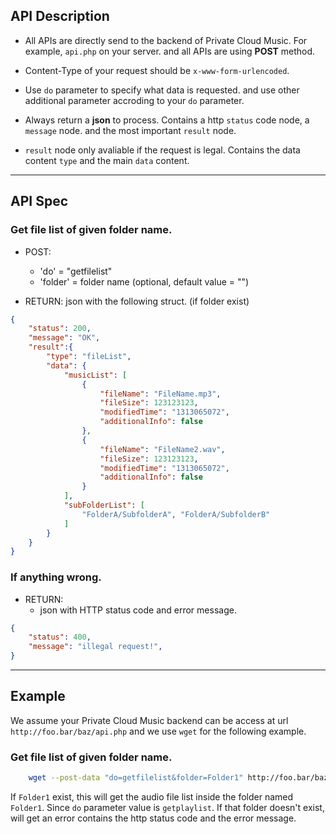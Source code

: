 ## API Description

- All APIs are directly send to the backend of Private Cloud Music. For example, `api.php` on your server. and all APIs are using **POST** method. 

- Content-Type of your request should be `x-www-form-urlencoded`. 

- Use `do` parameter to specify what data is requested. and use other additional parameter accroding to your `do` parameter.

- Always return a **json** to process. Contains a http `status` code node, a `message` node. and the most important `result` node.

- `result` node only avaliable if the request is legal. Contains the data content `type` and the main `data` content.

------------------------------------------------------------------

## API Spec

### Get file list of given folder name.

* POST:
	+ 'do' = "getfilelist"
	+ 'folder' = folder name (optional, default value = "")

* RETURN:
	json with the following struct. (if folder exist)
	
``` json
{
	"status": 200,
	"message": "OK",
	"result":{
		"type": "fileList",
		"data": {
			"musicList": [
				{
					"fileName": "FileName.mp3",
					"fileSize": 123123123,
					"modifiedTime": "1313065072",
					"additionalInfo": false
				},
				{
					"fileName": "FileName2.wav",
					"fileSize": 123123123,
					"modifiedTime": "1313065072",
					"additionalInfo": false
				}
			],
			"subFolderList": [
				"FolderA/SubfolderA", "FolderA/SubfolderB"
			]
		}
	}
}
```

### If anything wrong.

* RETURN:
	+ json with HTTP status code and error message.

``` json
{
	"status": 400,
	"message": "illegal request!",
}
```

------------------------------------------------------------------

## Example

We assume your Private Cloud Music backend can be access at url `http://foo.bar/baz/api.php` and we use `wget` for the following example.

### Get file list of given folder name.

``` bash
	wget --post-data "do=getfilelist&folder=Folder1" http://foo.bar/baz/api.php
```

If `Folder1` exist, this will get the audio file list inside the folder named `Folder1`. Since `do` parameter value is `getplaylist`. If that folder doesn't exist, will get an error contains the http status code and the error message.
